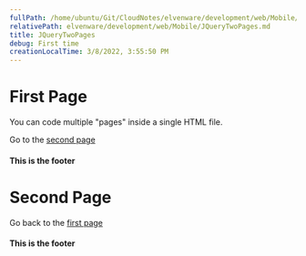 ```yaml
---
fullPath: /home/ubuntu/Git/CloudNotes/elvenware/development/web/Mobile/JQueryTwoPages.md
relativePath: elvenware/development/web/Mobile/JQueryTwoPages.md
title: JQueryTwoPages
debug: First time
creationLocalTime: 3/8/2022, 3:55:50 PM
---
```


<!-- toc -->
<!-- tocstop -->

First Page
==========

You can code multiple "pages" inside a single HTML file.

Go to the [second page](#page02)

#### This is the footer

Second Page
===========

Go back to the [first page](#page01)

#### This is the footer
